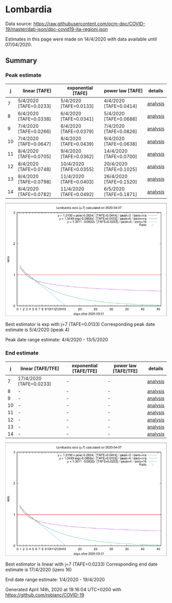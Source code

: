 # Lombardia


Data source: https://raw.githubusercontent.com/pcm-dpc/COVID-19/master/dati-json/dpc-covid19-ita-regioni.json

Estimates in this page were made on 14/4/2020 with data available until 07/04/2020.


## Summary 

### Peak estimate 
|j|linear [TAFE]|exponential [TAFE]|power law [TAFE]|details|
|---|----|-----------|---------|-------|
|7|5/4/2020 [TAFE=0.0233]|5/4/2020 [TAFE=0.0133]|4/4/2020 [TAFE=0.0414]|[analysis](COVID-19_lombardia_j7_2020-04-07.md)|
|8|6/4/2020 [TAFE=0.0338]|6/4/2020 [TAFE=0.0341]|5/4/2020 [TAFE=0.0688]|[analysis](COVID-19_lombardia_j8_2020-04-07.md)|
|9|7/4/2020 [TAFE=0.0266]|6/4/2020 [TAFE=0.0379]|7/4/2020 [TAFE=0.0826]|[analysis](COVID-19_lombardia_j9_2020-04-07.md)|
|10|7/4/2020 [TAFE=0.0647]|8/4/2020 [TAFE=0.0439]|9/4/2020 [TAFE=0.0638]|[analysis](COVID-19_lombardia_j10_2020-04-07.md)|
|11|8/4/2020 [TAFE=0.0705]|9/4/2020 [TAFE=0.0362]|14/4/2020 [TAFE=0.0700]|[analysis](COVID-19_lombardia_j11_2020-04-07.md)|
|12|8/4/2020 [TAFE=0.0748]|10/4/2020 [TAFE=0.0355]|20/4/2020 [TAFE=0.1025]|[analysis](COVID-19_lombardia_j12_2020-04-07.md)|
|13|8/4/2020 [TAFE=0.0798]|11/4/2020 [TAFE=0.0403]|26/4/2020 [TAFE=0.1520]|[analysis](COVID-19_lombardia_j13_2020-04-07.md)|
|14|8/4/2020 [TAFE=0.0782]|11/4/2020 [TAFE=0.0492]|6/5/2020 [TAFE=0.1871]|[analysis](COVID-19_lombardia_j14_2020-04-07.md)|

![best peak estimate](COVID-19_lombardia_j7_2020-04-07.png)

Best estimator is exp with j=7 (TAFE=0.0133)
Corresponding peak date estimate is 5/4/2020 (ipeak 4)


Peak date range estimate: 4/4/2020 - 13/5/2020

### End estimate 
|j|linear [TAFE/TFE]|exponential [TAFE/TFE]|power law [TAFE/TFE]|details|
|---|----|-----------|---------|-------|
|7|17/4/2020 [TAFE=0.0233]|-|-|[analysis](COVID-19_lombardia_j7_2020-04-07.md)|
|8|-|-|-|[analysis](COVID-19_lombardia_j8_2020-04-07.md)|
|9|-|-|-|[analysis](COVID-19_lombardia_j9_2020-04-07.md)|
|10|-|-|-|[analysis](COVID-19_lombardia_j10_2020-04-07.md)|
|11|-|-|-|[analysis](COVID-19_lombardia_j11_2020-04-07.md)|
|12|-|-|-|[analysis](COVID-19_lombardia_j12_2020-04-07.md)|
|13|-|-|-|[analysis](COVID-19_lombardia_j13_2020-04-07.md)|
|14|-|-|-|[analysis](COVID-19_lombardia_j14_2020-04-07.md)|

![best zero estimate](COVID-19_lombardia_j7_2020-04-07.png)

Best estimator is linear with j=7 (TAFE=0.0233)
Corresponding end date estimate is 17/4/2020 (izero 16)


End date range estimate: 1/4/2020 - 19/4/2020

Generated April 14th, 2020 at 19:16:04 UTC+0200 with https://github.com/robianc/COVID-19
